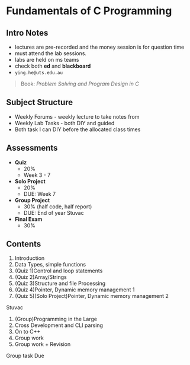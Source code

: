 # Fundamentals of C Programming

## Intro Notes

- lectures are pre-recorded and the money session is for question time
- must attend the lab sessions.
- labs are held on ms teams
- check both **ed** and **blackboard**
- `ying.he@uts.edu.au`

> Book: *Problem Solving and Program Design in C*

## Subject Structure

- Weekly Forums - weekly lecture to take notes from
- Weekly Lab Tasks - both DIY and guided
- Both task I can DIY before the allocated class times

## Assessments

- **Quiz**
  - 20%
  - Week 3 - 7
- **Solo Project**
  - 20%
  - DUE: Week 7
- **Group Project**
  - 30% (half code, half report)
  - DUE: End of year Stuvac
- **Final Exam**
  - 30%

## Contents

1. Introduction
2. Data Types, simple functions
3. (Quiz 1)Control and loop statements
4. (Quiz 2)Array/Strings
5. (Quiz 3)Structure and file Processing
6. (Quiz 4)Pointer, Dynamic memory management 1
7. (Quiz 5)(Solo Project)Pointer, Dynamic memory management 2

Stuvac

1. (Group)Programming in the Large
2. Cross Development and CLI parsing
3.  On to C++
4.  Group work
5.  Group work + Revision

Group task Due
